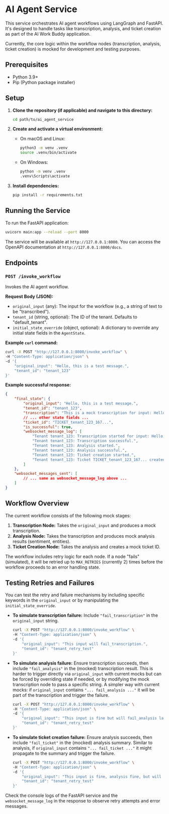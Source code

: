 # AI Agent Service

This service orchestrates AI agent workflows using LangGraph and FastAPI. It's designed to handle tasks like transcription, analysis, and ticket creation as part of the AI Work Buddy application.

Currently, the core logic within the workflow nodes (transcription, analysis, ticket creation) is mocked for development and testing purposes.

## Prerequisites

*   Python 3.9+
*   Pip (Python package installer)

## Setup

1.  **Clone the repository (if applicable) and navigate to this directory:**
    ```bash
    cd path/to/ai_agent_service
    ```

2.  **Create and activate a virtual environment:**
    *   On macOS and Linux:
        ```bash
        python3 -m venv .venv
        source .venv/bin/activate
        ```
    *   On Windows:
        ```bash
        python -m venv .venv
        .venv\Scripts\activate
        ```

3.  **Install dependencies:**
    ```bash
    pip install -r requirements.txt
    ```

## Running the Service

To run the FastAPI application:

```bash
uvicorn main:app --reload --port 8000
```

The service will be available at `http://127.0.0.1:8000`.
You can access the OpenAPI documentation at `http://127.0.0.1:8000/docs`.

## Endpoints

### `POST /invoke_workflow`

Invokes the AI agent workflow.

**Request Body (JSON):**

*   `original_input` (any): The input for the workflow (e.g., a string of text to be "transcribed").
*   `tenant_id` (string, optional): The ID of the tenant. Defaults to "default_tenant".
*   `initial_state_override` (object, optional): A dictionary to override any initial state fields in the `AgentState`.

**Example `curl` command:**

```bash
curl -X POST "http://127.0.0.1:8000/invoke_workflow" \
-H "Content-Type: application/json" \
-d '{
    "original_input": "Hello, this is a test message.",
    "tenant_id": "tenant_123"
}'
```

**Example successful response:**
```json
{
    "final_state": {
        "original_input": "Hello, this is a test message.",
        "tenant_id": "tenant_123",
        "transcription": "This is a mock transcription for input: Hello, this is a test message.",
        // ... other state fields ...
        "ticket_id": "TICKET_tenant_123_167...",
        "is_successful": true,
        "websocket_message_log": [
            "Tenant tenant_123: Transcription started for input: Hello, this is a test message....",
            "Tenant tenant_123: Transcription successful.",
            "Tenant tenant_123: Analysis started.",
            "Tenant tenant_123: Analysis successful.",
            "Tenant tenant_123: Ticket creation started.",
            "Tenant tenant_123: Ticket TICKET_tenant_123_167... created successfully."
        ]
    },
    "websocket_messages_sent": [
        // ... same as websocket_message_log above ...
    ]
}
```

## Workflow Overview

The current workflow consists of the following mock stages:

1.  **Transcription Node:** Takes the `original_input` and produces a mock transcription.
2.  **Analysis Node:** Takes the transcription and produces mock analysis results (sentiment, entities).
3.  **Ticket Creation Node:** Takes the analysis and creates a mock ticket ID.

The workflow includes retry logic for each node. If a node "fails" (simulated), it will be retried up to `MAX_RETRIES` (currently 2) times before the workflow proceeds to an error handling state.

## Testing Retries and Failures

You can test the retry and failure mechanisms by including specific keywords in the `original_input` or by manipulating the `initial_state_override`.

*   **To simulate transcription failure:** Include `"fail_transcription"` in the `original_input` string.
    ```bash
    curl -X POST "http://127.0.0.1:8000/invoke_workflow" \
    -H "Content-Type: application/json" \
    -d '{
        "original_input": "This input will fail_transcription.",
        "tenant_id": "tenant_retry_test"
    }'
    ```
*   **To simulate analysis failure:** Ensure transcription succeeds, then include `"fail_analysis"` in the (mocked) transcription result. This is harder to trigger directly via `original_input` with current mocks but can be forced by overriding state if needed, or by modifying the mock transcription node to pass a specific string.
    A simpler way with current mocks: if `original_input` contains `"... fail_analysis ..."` it will be part of the transcription and trigger the failure.
    ```bash
    curl -X POST "http://127.0.0.1:8000/invoke_workflow" \
    -H "Content-Type: application/json" \
    -d '{
        "original_input": "This input is fine but will fail_analysis later.",
        "tenant_id": "tenant_retry_test"
    }'
    ```
*   **To simulate ticket creation failure:** Ensure analysis succeeds, then include `"fail_ticket"` in the (mocked) analysis summary.
    Similar to analysis, if `original_input` contains `"... fail_ticket ..."` it might propagate to the summary and trigger the failure.
    ```bash
    curl -X POST "http://127.0.0.1:8000/invoke_workflow" \
    -H "Content-Type: application/json" \
    -d '{
        "original_input": "This input is fine, analysis fine, but will fail_ticket creation.",
        "tenant_id": "tenant_retry_test"
    }'
    ```

Check the console logs of the FastAPI service and the `websocket_message_log` in the response to observe retry attempts and error messages.
